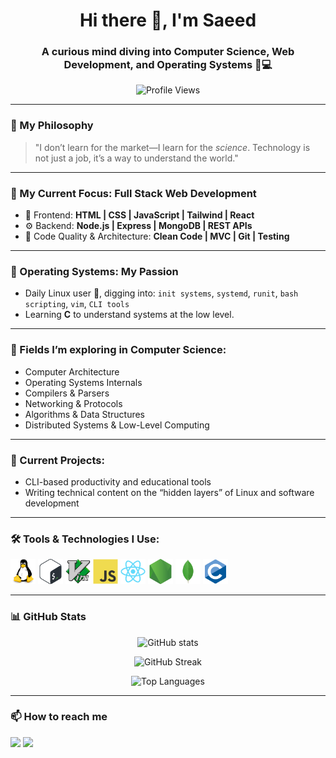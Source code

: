 <h1 align="center">Hi there 👋, I'm Saeed </h1>
<h3 align="center">A curious mind diving into Computer Science, Web Development, and Operating Systems 🧠💻</h3>

<p align="center">
  <img src="https://komarev.com/ghpvc/?username=saeeedhany&label=Profile%20Views&color=blue&style=flat-square" alt="Profile Views"/>
</p>

---

### 🧭 My Philosophy
> "I don’t learn for the market—I learn for the *science*. Technology is not just a job, it’s a way to understand the world."

---

### 💼 My Current Focus: Full Stack Web Development
- 🧱 Frontend: **HTML | CSS | JavaScript | Tailwind | React**
- ⚙️ Backend: **Node.js | Express | MongoDB | REST APIs**
- 🧩 Code Quality & Architecture: **Clean Code | MVC | Git | Testing**

---

### 🧰 Operating Systems: My Passion
- Daily Linux user 🐧, digging into:
  `init systems`, `systemd`, `runit`, `bash scripting`, `vim`, `CLI tools`
- Learning **C** to understand systems at the low level.

---

### 🧠 Fields I’m exploring in Computer Science:
- Computer Architecture
- Operating Systems Internals
- Compilers & Parsers
- Networking & Protocols
- Algorithms & Data Structures
- Distributed Systems & Low-Level Computing

---

### 🚀 Current Projects:
- CLI-based productivity and educational tools
- Writing technical content on the “hidden layers” of Linux and software development

---

### 🛠️ Tools & Technologies I Use:
<p align="left">
  <img src="https://raw.githubusercontent.com/devicons/devicon/master/icons/linux/linux-original.svg" alt="linux" width="40" height="40"/>
  <img src="https://raw.githubusercontent.com/devicons/devicon/master/icons/bash/bash-original.svg" alt="bash" width="40" height="40"/>
  <img src="https://raw.githubusercontent.com/devicons/devicon/master/icons/vim/vim-original.svg" alt="vim" width="40" height="40"/>
  <img src="https://raw.githubusercontent.com/devicons/devicon/master/icons/javascript/javascript-original.svg" alt="js" width="40" height="40"/>
  <img src="https://raw.githubusercontent.com/devicons/devicon/master/icons/react/react-original.svg" alt="react" width="40" height="40"/>
  <img src="https://raw.githubusercontent.com/devicons/devicon/master/icons/nodejs/nodejs-original.svg" alt="node" width="40" height="40"/>
  <img src="https://raw.githubusercontent.com/devicons/devicon/master/icons/mongodb/mongodb-original.svg" alt="mongodb" width="40" height="40"/>
  <img src="https://raw.githubusercontent.com/devicons/devicon/master/icons/c/c-original.svg" alt="c" width="40" height="40"/>
</p>

---

### 📊 GitHub Stats
<p align="center">
  <img src="https://github-readme-stats.vercel.app/api?username=saeeedhany&show_icons=true&theme=tokyonight" alt="GitHub stats" />
</p>

<p align="center">
  <img src="https://github-readme-streak-stats.herokuapp.com?user=saeeedhany&theme=tokyonight" alt="GitHub Streak" />
</p>

<p align="center">
  <img src="https://github-readme-stats.vercel.app/api/top-langs/?username=saeeedhany&layout=compact&theme=tokyonight" alt="Top Languages" />
</p>

---

### 📫 How to reach me
<p>
  <a href="mailto:alsaeedalbasi0ny@gmail.com"><img src="https://img.shields.io/badge/-Email-red?style=flat-square&logo=gmail&logoColor=white"/></a>
  <a href="https://linkedin.com/in/<!-- your linkedin -->"><img src="https://img.shields.io/badge/-LinkedIn-blue?style=flat-square&logo=linkedin&logoColor=white"/></a>
</p>
